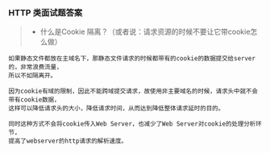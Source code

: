 ### HTTP 类面试题答案

> * 什么是Cookie 隔离？（或者说：请求资源的时候不要让它带cookie怎么做）

    如果静态文件都放在主域名下，那静态文件请求的时候都带有的cookie的数据提交给server的，非常浪费流量，
    所以不如隔离开。
    
    因为cookie有域的限制，因此不能跨域提交请求，故使用非主要域名的时候，请求头中就不会带有cookie数据，
    这样可以降低请求头的大小，降低请求时间，从而达到降低整体请求延时的目的。
    
    同时这种方式不会将cookie传入Web Server，也减少了Web Server对cookie的处理分析环节，
    提高了webserver的http请求的解析速度。